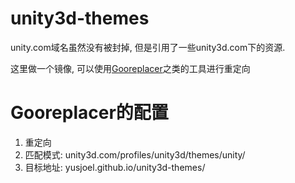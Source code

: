 # unity3d-themes
unity.com域名虽然没有被封掉, 但是引用了一些unity3d.com下的资源.

这里做一个镜像, 可以使用[Gooreplacer](https://github.com/jiacai2050/gooreplacer)之类的工具进行重定向

# Gooreplacer的配置
1. 重定向
2. 匹配模式: unity3d.com/profiles/unity3d/themes/unity/
3. 目标地址: yusjoel.github.io/unity3d-themes/